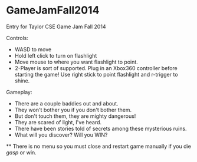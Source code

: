 GameJamFall2014
===============

Entry for Taylor CSE Game Jam Fall 2014

Controls:

- WASD to move
- Hold left click to turn on flashlight
- Move mouse to where you want flashlight to point.
- 2-Player is sort of supported. Plug in an Xbox360 controller before starting the game! Use right stick to point flashlight and r-trigger to shine.

 

Gameplay:
- There are a couple baddies out and about.
- They won't bother you if you don't bother them.
- But don't touch them, they are mighty dangerous!
- They are scared of light, I've heard.
- There have been stories told of secrets among these mysterious ruins.
- What will you discover? Will you WIN?

 

** There is no menu so you must close and restart game manually if you die *gasp* or win.
